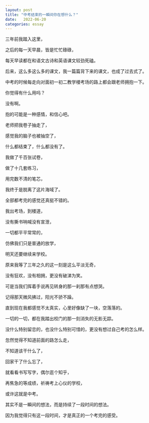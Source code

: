 ```yaml
---
layout: post
title: "中考结束的一瞬间你在想什么？"
date:   2022-06-20
categories: essay
---
```


三年前我踏入这里，

之后的每一天早晨，皆是忙忙碌碌，

每天早读都在和语文古诗和英语课文较劲死磕。

后来，这么多这么多的课文，我一篇篇背下来的课文，也成了过去式了。

中考的时候每走向对面初一初二教学楼考场的路上都会跟老师拥抱一下。

你觉得有什么用吗？

没有啊。

抱的可能是一种感情，和信心吧。

老师把我卷子抽走了，

感觉我的脑子也被抽空了，

什么都结束了，什么都没有了。

我做了千百张试卷，

做了十几套练习，

用完数不清的笔芯，

我终于是脱离了这片海域了。

全部都考完的感觉还真挺不错的。

我出考场，到楼道，

没有撕书呐喊没有宣泄，

一切都平平常常的，

仿佛我们只是普通的放学，

明天还要继续来学校。

原来我等了三年之久的这一刻是这么平淡无奇，

没有狂欢，没有相拥，更没有破涕为笑。

可是当我们挥着手说再见转身的那一刹那有点想哭。

记得那天微风拂过，阳光不骄不躁。

直到现在我都感觉不太真实，心里好像缺了一块，空落落的。

一切的一切，都在我踏出校门的那一刻消失的无影无踪。

没什么特别留恋的，也没什么特别可惜的，更没有想过自己考的怎么样。

忽然觉得不知道前面的路怎么走，

不知道该干什么了，

回家干了什么忘了，

就看看书写写字，偶尔逛个知乎，

再焦急的等成绩，祈祷考上心仪的学校，

或许这就是中考。

其实不是一瞬间的想法，而是持续了一段时间的想法。

因为我觉得只有这一段时间，才是真正的一个考完的感受。